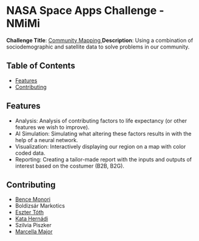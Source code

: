 # NASA Space Apps Challenge - NMiMi

**Challenge Title**: [Community Mapping ](https://www.spaceappschallenge.org/nasa-space-apps-2024/challenges/community-mapping/) 
**Description**: Using a combination of sociodemographic and satellite data to solve problems in our community.

## Table of Contents
- [Features](#features)
- [Contributing](#contributing)

## Features
- Analysis: Analysis of contributing factors to life expectancy (or other features we wish to improve).
- AI Simulation: Simulating what altering these factors results in with the help of a neural network.
- Visualization: Interactively displaying our region on a map with color coded data.
- Reporting: Creating a tailor-made report with the inputs and outputs of interest based on the costumer (B2B, B2G).

## Contributing
- [Bence Monori](https://github.com/monoribence)
- Boldizsár Markotics
- [Eszter Tóth](https://github.com/ttheszt27)
- [Kata Hernádi](https://github.com/Herkata)
- Szilvia Piszker
- [Marcella Major](https://github.com/marcellarts)

